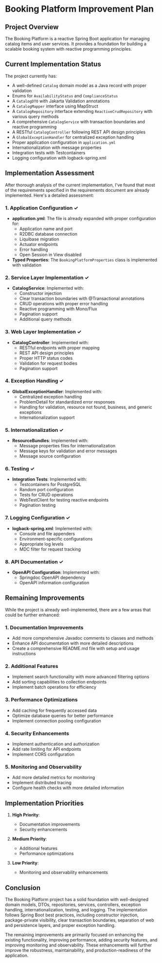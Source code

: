 # Booking Platform Improvement Plan

## Project Overview

The Booking Platform is a reactive Spring Boot application for managing catalog items and user services. It provides a foundation for building a scalable booking system with reactive programming principles.

## Current Implementation Status

The project currently has:
- A well-defined `Catalog` domain model as a Java record with proper validation
- Enums for `AvailabilityStatus` and `ComplianceStatus`
- A `CatalogDTO` with Jakarta Validation annotations
- A `CatalogMapper` interface using MapStruct
- A `CatalogRepository` interface extending `ReactiveCrudRepository` with various query methods
- A comprehensive `CatalogService` with transaction boundaries and reactive programming
- A RESTful `CatalogController` following REST API design principles
- A `GlobalExceptionHandler` for centralized exception handling
- Proper application configuration in `application.yml`
- Internationalization with message properties
- Integration tests with Testcontainers
- Logging configuration with logback-spring.xml

## Implementation Assessment

After thorough analysis of the current implementation, I've found that most of the requirements specified in the requirements document are already implemented. Here's a detailed assessment:

### 1. Application Configuration ✓
- **application.yml**: The file is already expanded with proper configuration for:
  - Application name and port
  - R2DBC database connection
  - Liquibase migration
  - Actuator endpoints
  - Error handling
  - Open Session in View disabled
- **Typed Properties**: The `BookingPlatformProperties` class is implemented with validation

### 2. Service Layer Implementation ✓
- **CatalogService**: Implemented with:
  - Constructor injection
  - Clear transaction boundaries with @Transactional annotations
  - CRUD operations with proper error handling
  - Reactive programming with Mono/Flux
  - Pagination support
  - Additional query methods

### 3. Web Layer Implementation ✓
- **CatalogController**: Implemented with:
  - RESTful endpoints with proper mapping
  - REST API design principles
  - Proper HTTP status codes
  - Validation for request bodies
  - Pagination support

### 4. Exception Handling ✓
- **GlobalExceptionHandler**: Implemented with:
  - Centralized exception handling
  - ProblemDetail for standardized error responses
  - Handling for validation, resource not found, business, and generic exceptions
  - Internationalization support

### 5. Internationalization ✓
- **ResourceBundles**: Implemented with:
  - Message properties files for internationalization
  - Message keys for validation and error messages
  - Message source configuration

### 6. Testing ✓
- **Integration Tests**: Implemented with:
  - Testcontainers for PostgreSQL
  - Random port configuration
  - Tests for CRUD operations
  - WebTestClient for testing reactive endpoints
  - Pagination testing

### 7. Logging Configuration ✓
- **logback-spring.xml**: Implemented with:
  - Console and file appenders
  - Environment-specific configurations
  - Appropriate log levels
  - MDC filter for request tracking

### 8. API Documentation ✓
- **OpenAPI Configuration**: Implemented with:
  - Springdoc OpenAPI dependency
  - OpenAPI information configuration

## Remaining Improvements

While the project is already well-implemented, there are a few areas that could be further enhanced:

### 1. Documentation Improvements
- Add more comprehensive Javadoc comments to classes and methods
- Enhance API documentation with more detailed descriptions
- Create a comprehensive README.md file with setup and usage instructions

### 2. Additional Features
- Implement search functionality with more advanced filtering options
- Add sorting capabilities to collection endpoints
- Implement batch operations for efficiency

### 3. Performance Optimizations
- Add caching for frequently accessed data
- Optimize database queries for better performance
- Implement connection pooling configuration

### 4. Security Enhancements
- Implement authentication and authorization
- Add rate limiting for API endpoints
- Implement CORS configuration

### 5. Monitoring and Observability
- Add more detailed metrics for monitoring
- Implement distributed tracing
- Configure health checks with more detailed information

## Implementation Priorities

1. **High Priority**:
   - Documentation improvements
   - Security enhancements

2. **Medium Priority**:
   - Additional features
   - Performance optimizations

3. **Low Priority**:
   - Monitoring and observability enhancements

## Conclusion

The Booking Platform project has a solid foundation with well-designed domain models, DTOs, repositories, services, controllers, exception handling, internationalization, testing, and logging. The implementation follows Spring Boot best practices, including constructor injection, package-private visibility, clear transaction boundaries, separation of web and persistence layers, and proper exception handling.

The remaining improvements are primarily focused on enhancing the existing functionality, improving performance, adding security features, and improving monitoring and observability. These enhancements will further improve the robustness, maintainability, and production-readiness of the application.
